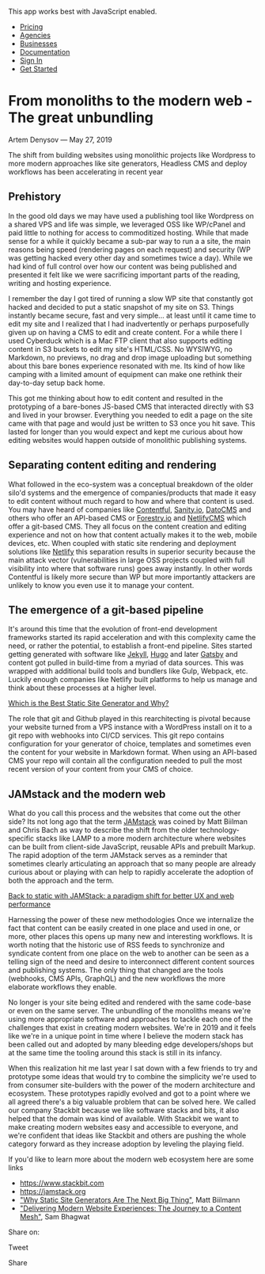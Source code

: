 This app works best with JavaScript enabled.

- [Pricing](/pricing)
- [Agencies](/agencies)
- [Businesses](/businesses)
- [Documentation](https://www.stackbit.com/docs/)
- [Sign In](https://app.stackbit.com/)
- <a href="https://app.stackbit.com/create" class="button-component button-component-theme-accent button-component-hollow"><span>Get Started</span></a>

# From monoliths to the modern web - The great unbundling

Artem Denysov — May 27, 2019

The shift from building websites using monolithic projects like Wordpress to more modern approaches like site generators, Headless CMS and deploy workflows has been accelerating in recent year

## Prehistory

In the good old days we may have used a publishing tool like Wordpress on a shared VPS and life was simple, we leveraged OSS like WP/cPanel and paid little to nothing for access to commoditized hosting. While that made sense for a while it quickly became a sub-par way to run a a site, the main reasons being speed (rendering pages on each request) and security (WP was getting hacked every other day and sometimes twice a day). While we had kind of full control over how our content was being published and presented it felt like we were sacrificing important parts of the reading, writing and hosting experience.

I remember the day I got tired of running a slow WP site that constantly got hacked and decided to put a static snapshot of my site on S3. Things instantly became secure, fast and very simple... at least until it came time to edit my site and I realized that I had inadvertently or perhaps purposefully given up on having a CMS to edit and create content. For a while there I used Cyberduck which is a Mac FTP client that also supports editing content in S3 buckets to edit my site's HTML/CSS. No WYSIWYG, no Markdown, no previews, no drag and drop image uploading but something about this bare bones experience resonated with me. Its kind of how like camping with a limited amount of equipment can make one rethink their day-to-day setup back home.

This got me thinking about how to edit content and resulted in the prototyping of a bare-bones JS-based CMS that interacted directly with S3 and lived in your browser. Everything you needed to edit a page on the site came with that page and would just be written to S3 once you hit save. This lasted for longer than you would expect and kept me curious about how editing websites would happen outside of monolithic publishing systems.

## Separating content editing and rendering

What followed in the eco-system was a conceptual breakdown of the older silo'd systems and the emergence of companies/products that made it easy to edit content without much regard to how and where that content is used. You may have heard of companies like [Contentful](https://www.contentful.com/), [Sanity.io](https://www.sanity.io/), [DatoCMS](https://www.datocms.com/) and others who offer an API-based CMS or [Forestry.io](http://forestry.io/) and [NetlifyCMS](https://www.netlifycms.org/) which offer a git-based CMS. They all focus on the content creation and editing experience and not on how that content actually makes it to the web, mobile devices, etc. When coupled with static site rendering and deployment solutions like [Netlify](https://www.netlify.com/) this separation results in superior security because the main attack vector (vulnerabilities in large OSS projects coupled with full visibility into where that software runs) goes away instantly. In other words Contentful is likely more secure than WP but more importantly attackers are unlikely to know you even use it to manage your content.

## The emergence of a git-based pipeline

It's around this time that the evolution of front-end development frameworks started its rapid acceleration and with this complexity came the need, or rather the potential, to establish a front-end pipeline. Sites started getting generated with software like [Jekyll](https://jekyllrb.com/), [Hugo](https://gohugo.io/) and later [Gatsby](https://www.gatsbyjs.org/) and content got pulled in build-time from a myriad of data sources. This was wrapped with additional build tools and bundlers like Gulp, Webpack, etc. Luckily enough companies like Netlify built platforms to help us manage and think about these processes at a higher level.

[Which is the Best Static Site Generator and Why?](https://dev.to/oyetoket/which-is-the-best-static-site-generator-and-why-42e2)

The role that git and Github played in this rearchitecting is pivotal because your website turned from a VPS instance with a WordPress install on it to a git repo with webhooks into CI/CD services. This git repo contains configuration for your generator of choice, templates and sometimes even the content for your website in Markdown format. When using an API-based CMS your repo will contain all the configuration needed to pull the most recent version of your content from your CMS of choice.

## JAMstack and the modern web

What do you call this process and the websites that come out the other side? Its not long ago that the term [JAMstack](https://jamstack.org/) was coined by Matt Biilman and Chris Bach as way to describe the shift from the older technology-specific stacks like LAMP to a more modern architecture where websites can be built from client-side JavaScript, reusable APIs and prebuilt Markup. The rapid adoption of the term JAMstack serves as a reminder that sometimes clearly articulating an approach that so many people are already curious about or playing with can help to rapidly accelerate the adoption of both the approach and the term.

[Back to static with JAMStack: a paradigm shift for better UX and web performance](https://dev.to/borisschapira/back-to-static-a-paradigm-shift-for-better-ux-and-web-performance-4ljc)

Harnessing the power of these new methodologies Once we internalize the fact that content can be easily created in one place and used in one, or more, other places this opens up many new and interesting workflows. It is worth noting that the historic use of RSS feeds to synchronize and syndicate content from one place on the web to another can be seen as a telling sign of the need and desire to interconnect different content sources and publishing systems. The only thing that changed are the tools (webhooks, CMS APIs, GraphQL) and the new workflows the more elaborate workflows they enable.

No longer is your site being edited and rendered with the same code-base or even on the same server. The unbundling of the monoliths means we're using more appropriate software and approaches to tackle each one of the challenges that exist in creating modern websites. We're in 2019 and it feels like we're in a unique point in time where I believe the modern stack has been called out and adopted by many bleeding edge developers/shops but at the same time the tooling around this stack is still in its infancy.

When this realization hit me last year I sat down with a few friends to try and prototype some ideas that would try to combine the simplicity we're used to from consumer site-builders with the power of the modern architecture and ecosystem. These prototypes rapidly evolved and got to a point where we all agreed there's a big valuable problem that can be solved here. We called our company Stackbit because we like software stacks and bits, it also helped that the domain was kind of available. With Stackbit we want to make creating modern websites easy and accessible to everyone, and we're confident that ideas like Stackbit and others are pushing the whole category forward as they increase adoption by leveling the playing field.

If you'd like to learn more about the modern web ecosystem here are some links

- <https://www.stackbit.com>
- <https://jamstack.org>
- ["Why Static Site Generators Are The Next Big Thing"](https://www.smashingmagazine.com/2015/11/modern-static-website-generators-next-big-thing/), Matt Biilmann
- ["Delivering Modern Website Experiences: The Journey to a Content Mesh"](https://www.gatsbyjs.org/blog/2018-10-04-journey-to-the-content-mesh/), Sam Bhagwat

<span class="post-share-title">Share on:</span>

Tweet

Share

<!-- -->

<!-- -->
